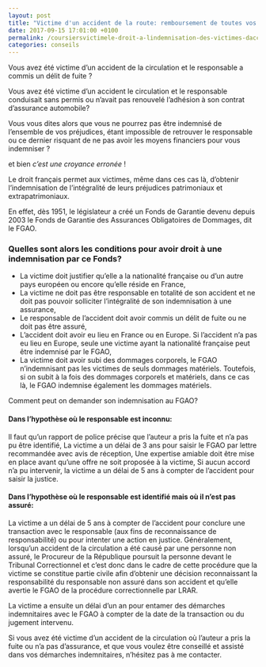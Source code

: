 ```yaml
---
layout: post
title: "Victime d'un accident de la route: remboursement de toutes vos dépenses de santé"
date: 2017-09-15 17:01:00 +0100
permalink: /coursiersvictimele-droit-a-lindemnisation-des-victimes-daccident-de-la-circulation-meme-en-cas-dauteur-non-identifie-ou-non-assure/
categories: conseils
---
```


Vous avez été victime d’un accident de la circulation et le responsable a commis un délit de fuite ?

Vous avez été victime d’un accident le circulation et le responsable conduisait sans permis ou n’avait pas renouvelé l’adhésion à son contrat d’assurance automobile?

Vous vous dites alors que vous ne pourrez pas être indemnisé de l’ensemble de vos préjudices, étant impossible de retrouver le responsable ou ce dernier risquant de ne pas avoir les moyens financiers pour vous indemniser ?

et bien *c’est une croyance erronée* !

Le droit français permet aux victimes, même dans ces cas là, d’obtenir l’indemnisation de l’intégralité de leurs préjudices patrimoniaux et extrapatrimoniaux.

En effet, dès 1951, le législateur a créé un Fonds de Garantie devenu depuis 2003 le Fonds de Garantie des Assurances Obligatoires de Dommages, dit le FGAO.

### Quelles sont alors les conditions pour avoir droit à une indemnisation par ce Fonds?

- La victime doit justifier qu’elle a la nationalité française ou d’un autre pays européen ou encore qu’elle réside en France,
- La victime ne doit pas être responsable en totalité de son accident et ne doit pas pouvoir solliciter l’intégralité de son indemnisation à une assurance,
- Le responsable de l’accident doit avoir commis un délit de fuite ou ne doit pas être assuré,
- L’accident doit avoir eu lieu en France ou en Europe. Si l’accident n’a pas eu lieu en Europe, seule une victime ayant la nationalité française peut être indemnisé par le FGAO,
- La victime doit avoir subi des dommages corporels, le FGAO n’indemnisant pas les victimes de seuls dommages matériels. Toutefois, si on subit à la fois des dommages corporels et matériels, dans ce cas là, le FGAO indemnise également les dommages matériels.

Comment peut on demander son indemnisation au FGAO?

#### Dans l’hypothèse où le responsable est inconnu:

Il faut qu’un rapport de police précise que l’auteur a pris la fuite et n’a pas pu être identifié,
La victime a un délai de 3 ans pour saisir le FGAO par lettre recommandée avec avis de réception,
Une expertise amiable doit être mise en place avant qu’une offre ne soit proposée à la victime,
Si aucun accord n’a pu intervenir, la victime a un délai de 5 ans à compter de l’accident pour saisir la justice.
 
#### Dans l’hypothèse où le responsable est identifié mais où il n’est pas assuré:

La victime a un délai de 5 ans à compter de l’accident pour conclure une transaction avec le responsable (aux fins de reconnaissance de responsabilité) ou pour intenter une action en justice.
Généralement, lorsqu’un accident de la circulation a été causé par une personne non assuré, le Procureur de la République poursuit la personne devant le Tribunal Correctionnel et c’est donc dans le cadre de cette procédure que la victime se constitue partie civile afin d’obtenir une décision reconnaissant la responsabilité du responsable non assuré dans son accident et qu’elle avertie le FGAO de la procédure correctionnelle par LRAR.

La victime a ensuite un délai d’un an pour entamer des démarches indemnitaires avec le FGAO à compter de la date de la transaction ou du jugement intervenu.

Si vous avez été victime d’un accident de la circulation où l’auteur a pris la fuite ou n’a pas d’assurance, et que vous voulez être conseillé et assisté dans vos démarches indemnitaires, n’hésitez pas à me contacter.

